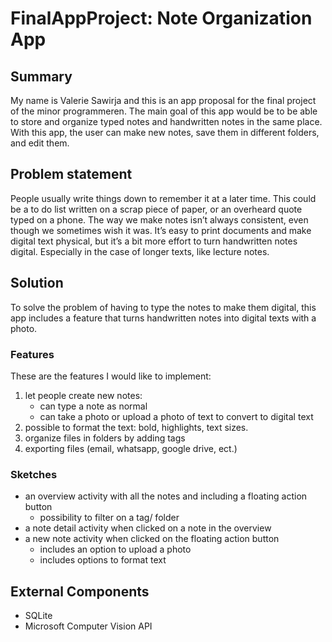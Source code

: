 # FinalAppProject: Note Organization App

## Summary
My name is Valerie Sawirja and this is an app proposal for the final project of the minor programmeren.
The main goal of this app would be to be able to store and organize typed notes and handwritten notes in the same place. 
With this app, the user can make new notes, save them in different folders, and edit them.


## Problem statement
People usually write things down to remember it at a later time. This could be a to do list written on a scrap piece of paper, or an overheard quote typed on a phone. The way we make notes isn’t always consistent, even though we sometimes wish it was. It’s easy to print documents and make digital text physical, but it’s a bit more effort to turn handwritten notes digital. Especially in the case of longer texts, like lecture notes.

## Solution
To solve the problem of having to type the notes to make them digital, this app includes a feature that turns handwritten notes into digital texts with a photo. 

### Features
These are the features I would like to implement:
1. let people create new notes:
    - can type a note as normal
    - can take a photo or upload a photo of text to convert to digital text 
2. possible to format the text: bold, highlights, text sizes.
3. organize files in folders by adding tags
4. exporting files (email, whatsapp, google drive, ect.)

### Sketches
* an overview activity with all the notes and including a floating action button
  * possibility to filter on a tag/ folder
* a note detail activity when clicked on a note in the overview
* a new note activity when clicked on the floating action button
  * includes an option to upload a photo
  * includes options to format text

## External Components
* SQLite
* Microsoft Computer Vision API
